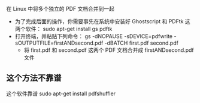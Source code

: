 在 Linux 中将多个独立的 PDF 文档合并到一起
* 为了完成后面的操作，你需要事先在系统中安装好 Ghostscript 和 PDFtk 这两个软件： sudo apt-get install gs pdftk
* 打开终端，并粘贴下列命令： gs -dNOPAUSE -sDEVICE=pdfwrite -sOUTPUTFILE=firstANDsecond.pdf -dBATCH first.pdf second.pdf
	- 将 first.pdf 和 second.pdf 这两个 PDF 文档合并成 firstANDsecond.pdf 文件

这个方法不靠谱	
---	
这个软件靠谱
sudo apt-get install pdfshuffler
